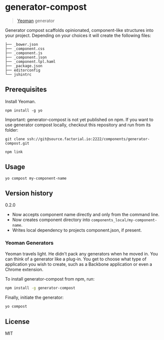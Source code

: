 # generator-compost

> [Yeoman](http://yeoman.io) generator

Generator compost scaffolds opinionated, component-like structures into your project. Depending on your choices it will create the following files:

    ├── _bower.json
    ├── _component.css
    ├── _component.js
    ├── _component.json
    ├── _component.tpl.haml
    ├── _package.json
    ├── editorconfig
    └── jshintrc

## Prerequisites 

Install Yeoman.

    npm install -g yo


Important: generator-compost is not yet published on npm. If you want to use generator compost locally, checkout this repository and run from its folder:

    git clone ssh://git@source.factorial.io:2222/components/generator-compost.git

    npm link

## Usage 

    yo compost my-component-name

## Version history

0.2.0 

  - Now accepts component name directly and only from the command line. 
  - Now creates component directory into `components_local/my-component-name`.
  - Writes local dependency to projects component.json, if present.

### Yeoman Generators

Yeoman travels light. He didn't pack any generators when he moved in. You can think of a generator like a plug-in. You get to choose what type of application you wish to create, such as a Backbone application or even a Chrome extension.

To install generator-compost from npm, run:

```bash
npm install -g generator-compost
```

Finally, initiate the generator:

```bash
yo compost
```

## License

MIT
